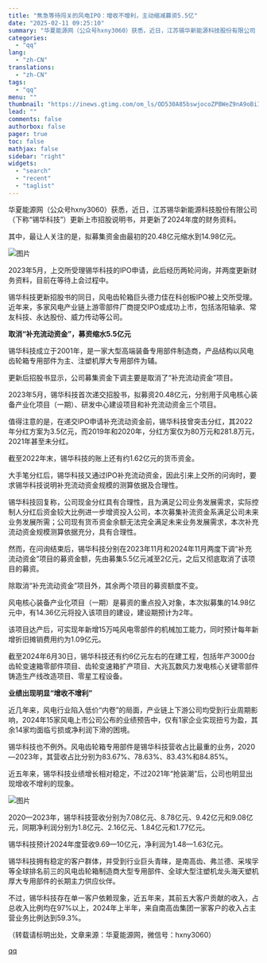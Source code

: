 ```yaml
---
title: "焦急等待闯关的风电IPO：增收不增利，主动缩减募资5.5亿"
date: "2025-02-11 09:25:10"
summary: "华夏能源网（公众号hxny3060）获悉，近日，江苏锡华新能源科技股份有限公司（下称“锡华科技”）更..."
categories:
  - "qq"
lang:
  - "zh-CN"
translations:
  - "zh-CN"
tags:
  - "qq"
menu: ""
thumbnail: "https://inews.gtimg.com/om_ls/OD530A85bswjocoZPBWeZ9nA9oBiI3XQsUmA5gbkKqHikAA_640360/0"
lead: ""
comments: false
authorbox: false
pager: true
toc: false
mathjax: false
sidebar: "right"
widgets:
  - "search"
  - "recent"
  - "taglist"
---
```


华夏能源网（公众号hxny3060）获悉，近日，江苏锡华新能源科技股份有限公司（下称“锡华科技”）更新上市招股说明书，并更新了2024年度的财务资料。

其中，最让人关注的是，拟募集资金由最初的20.48亿元缩水到14.98亿元。

![图片](https://inews.gtimg.com/news_bt/O4T4MuC6IEbSERQXpmfKzPYMMwwxce4Owio1SRAgJrPXUAA/641)

2023年5月，上交所受理锡华科技的IPO申请，此后经历两轮问询，并两度更新财务资料，目前在等待上会过程中。

锡华科技更新招股书的同日，风电齿轮箱巨头德力佳在科创板IPO被上交所受理。近年来，多家风电产业链上游零部件厂商提交IPO或成功上市，包括洛阳轴承、常友科技、永达股份、威力传动等公司。

**取消“补充流动资金”，募资缩水5.5亿元**

锡华科技成立于2001年，是一家大型高端装备专用部件制造商，产品结构以风电齿轮箱专用部件为主、注塑机厚大专用部件为辅。

更新后招股书显示，公司募集资金下调主要是取消了“补充流动资金”项目。

2023年5月，锡华科技首次递交招股书，拟募资20.48亿元，分别用于风电核心装备产业化项目（一期）、研发中心建设项目和补充流动资金三个项目。

值得注意的是，在递交IPO申请补充流动资金前，锡华科技曾突击分红，其2022年分红方案为3.5亿元，而2019年和2020年，分红方案仅为80万元和281.8万元，2021年甚至未分红。

截至2022年末，锡华科技的账上还有约1.62亿元的货币资金。

大手笔分红后，锡华科技又通过IPO补充流动资金，因此引来上交所的问询时，要求锡华科技说明补充流动资金规模的测算依据及合理性。

锡华科技回复称，公司现金分红具有合理性，且为满足公司业务发展需求，实际控制人分红后资金较大比例进一步增资投入公司，本次募集补流资金系满足公司未来业务发展所需；公司现有货币资金余额无法完全满足未来业务发展需求，本次补充流动资金规模测算依据充分，具有合理性。

然而，在问询结束后，锡华科技分别在2023年11月和2024年11月两度下调“补充流动资金”项目的募资金额，先由募集5.5亿元减至2亿元，之后又彻底取消了该项目的募资。

除取消“补充流动资金”项目外，其余两个项目的募资额度不变。

风电核心装备产业化项目（一期）是募资的重点投入对象，本次拟募集的14.98亿元中，有14.36亿元将投入该项目的建设，建设期预计为2年。

该项目达产后，可实现年新增15万吨风电零部件的机械加工能力，同时预计每年新增折旧摊销费用约为1.09亿元。

截至2024年6月30日，锡华科技还有约6亿元左右的在建工程，包括年产3000台齿轮变速箱零部件项目、齿轮变速箱扩产项目、大兆瓦数风力发电核心关键零部件铸造生产线改造项目、零星工程设备。

**业绩出现明显“增收不增利”**

近几年来，风电行业陷入低价“内卷”的局面，产业链上下游公司均受到行业周期影响，2024年15家风电上市公司公布的业绩预告中，仅有1家企业实现扭亏为盈，其余14家均面临亏损或净利润下滑的困境。

锡华科技也不例外。风电齿轮箱专用部件是锡华科技营收占比最重的业务，2020—2023年，其营收占比分别为83.67%、78.63%、83.43%和84.85%。

近五年来，锡华科技业绩增长相对稳定，不过2021年“抢装潮”后，公司也明显出现增收不增利的现象。

![图片](https://inews.gtimg.com/news_bt/OJqciWi6pECoecUOknxTXH0ntZnl16qeKm5VlYH2sakVAAA/641)

2020—2023年，锡华科技营收分别为7.08亿元、8.78亿元、9.42亿元和9.08亿元，同期净利润分别为1.8亿元、2.16亿元、1.84亿元和1.77亿元。

锡华科技预计2024年度营收9.69—10亿元，净利润为1.48—1.63亿元。

锡华科技拥有稳定的客户群体，并受到行业巨头青睐，是南高齿、弗兰德、采埃孚等全球排名前三的风电齿轮箱制造商大型专用部件、全球大型注塑机龙头海天塑机厚大专用部件的长期主力供应伙伴。

不过，锡华科技存在单一客户依赖现象，近五年来，其前五大客户贡献的收入，占总收入比例均在97%以上，2024年上半年，来自南高齿集团一家客户的收入占主营业务比例达到59.3%。

（转载请标明出处，文章来源：华夏能源网，微信号：hxny3060）

[qq](https://new.qq.com/rain/a/20250211A01X8200)
